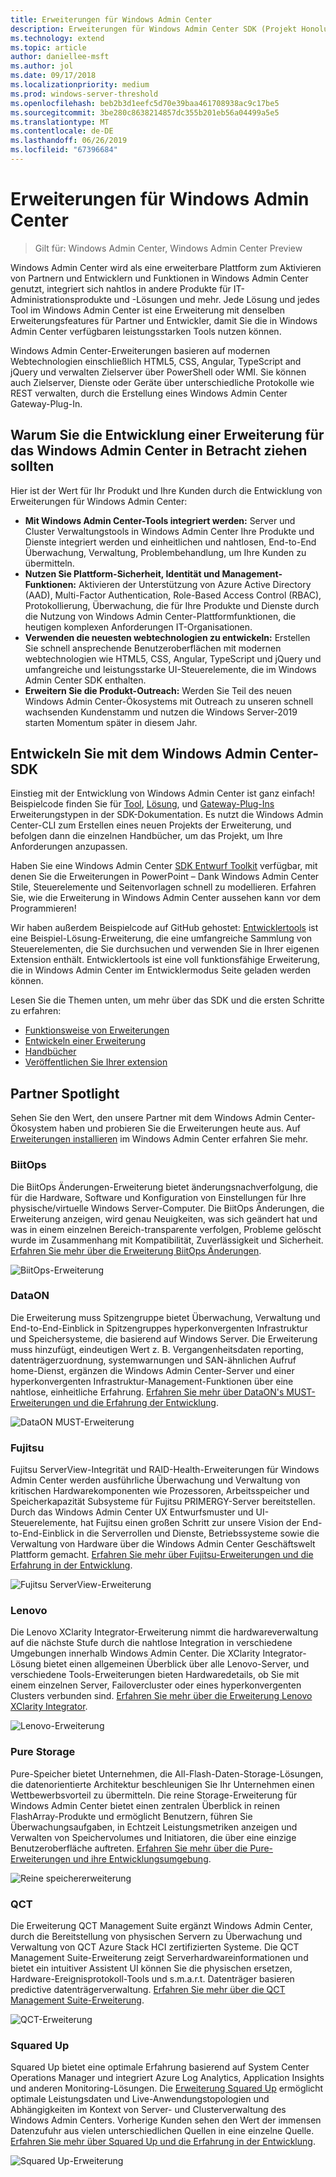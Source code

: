 ```yaml
---
title: Erweiterungen für Windows Admin Center
description: Erweiterungen für Windows Admin Center SDK (Projekt Honolulu)
ms.technology: extend
ms.topic: article
author: daniellee-msft
ms.author: jol
ms.date: 09/17/2018
ms.localizationpriority: medium
ms.prod: windows-server-threshold
ms.openlocfilehash: beb2b3d1eefc5d70e39baa461708938ac9c17be5
ms.sourcegitcommit: 3be280c8638214857dc355b201eb56a04499a5e5
ms.translationtype: MT
ms.contentlocale: de-DE
ms.lasthandoff: 06/26/2019
ms.locfileid: "67396684"
---
```

# <a name="extensions-for-windows-admin-center"></a>Erweiterungen für Windows Admin Center

>Gilt für: Windows Admin Center, Windows Admin Center Preview

Windows Admin Center wird als eine erweiterbare Plattform zum Aktivieren von Partnern und Entwicklern und Funktionen in Windows Admin Center genutzt, integriert sich nahtlos in andere Produkte für IT-Administrationsprodukte und -Lösungen und mehr. Jede Lösung und jedes Tool im Windows Admin Center ist eine Erweiterung mit denselben Erweiterungsfeatures für Partner und Entwickler, damit Sie die in Windows Admin Center verfügbaren leistungsstarken Tools nutzen können.

Windows Admin Center-Erweiterungen basieren auf modernen Webtechnologien einschließlich HTML5, CSS, Angular, TypeScript and jQuery und verwalten Zielserver über PowerShell oder WMI. Sie können auch Zielserver, Dienste oder Geräte über unterschiedliche Protokolle wie REST verwalten, durch die Erstellung eines Windows Admin Center Gateway-Plug-In.

## <a name="why-you-should-consider-developing-an-extension-for-windows-admin-center"></a>Warum Sie die Entwicklung einer Erweiterung für das Windows Admin Center in Betracht ziehen sollten

Hier ist der Wert für Ihr Produkt und Ihre Kunden durch die Entwicklung von Erweiterungen für Windows Admin Center:

- **Mit Windows Admin Center-Tools integriert werden:** Server und Cluster Verwaltungstools in Windows Admin Center Ihre Produkte und Dienste integriert werden und einheitlichen und nahtlosen, End-to-End Überwachung, Verwaltung, Problembehandlung, um Ihre Kunden zu übermitteln.
- **Nutzen Sie Plattform-Sicherheit, Identität und Management-Funktionen:** Aktivieren der Unterstützung von Azure Active Directory (AAD), Multi-Factor Authentication, Role-Based Access Control (RBAC), Protokollierung, Überwachung, die für Ihre Produkte und Dienste durch die Nutzung von Windows Admin Center-Plattformfunktionen, die heutigen komplexen Anforderungen IT-Organisationen.
- **Verwenden die neuesten webtechnologien zu entwickeln:** Erstellen Sie schnell ansprechende Benutzeroberflächen mit modernen webtechnologien wie HTML5, CSS, Angular, TypeScript und jQuery und umfangreiche und leistungsstarke UI-Steuerelemente, die im Windows Admin Center SDK enthalten.
- **Erweitern Sie die Produkt-Outreach:** Werden Sie Teil des neuen Windows Admin Center-Ökosystems mit Outreach zu unseren schnell wachsenden Kundenstamm und nutzen die Windows Server-2019 starten Momentum später in diesem Jahr.

## <a name="start-developing-with-the-windows-admin-center-sdk"></a>Entwickeln Sie mit dem Windows Admin Center-SDK

Einstieg mit der Entwicklung von Windows Admin Center ist ganz einfach!  Beispielcode finden Sie für [Tool](develop-tool.md), [Lösung](develop-solution.md), und [Gateway-Plug-Ins](develop-gateway-plugin.md) Erweiterungstypen in der SDK-Dokumentation. Es nutzt die Windows Admin Center-CLI zum Erstellen eines neuen Projekts der Erweiterung, und befolgen dann die einzelnen Handbücher, um das Projekt, um Ihre Anforderungen anzupassen.

Haben Sie eine Windows Admin Center [SDK Entwurf Toolkit](https://github.com/Microsoft/windows-admin-center-sdk/blob/master/WindowsAdminCenterDesignToolkit.zip) verfügbar, mit denen Sie die Erweiterungen in PowerPoint – Dank Windows Admin Center Stile, Steuerelemente und Seitenvorlagen schnell zu modellieren. Erfahren Sie, wie die Erweiterung in Windows Admin Center aussehen kann vor dem Programmieren!

Wir haben außerdem Beispielcode auf GitHub gehostet: [Entwicklertools](https://aka.ms/wacsdk) ist eine Beispiel-Lösung-Erweiterung, die eine umfangreiche Sammlung von Steuerelementen, die Sie durchsuchen und verwenden Sie in Ihrer eigenen Extension enthält. Entwicklertools ist eine voll funktionsfähige Erweiterung, die in Windows Admin Center im Entwicklermodus Seite geladen werden können.

Lesen Sie die Themen unten, um mehr über das SDK und die ersten Schritte zu erfahren:

- [Funktionsweise von Erweiterungen](understand-extensions.md)
- [Entwickeln einer Erweiterung](developing-extensions.md)
- [Handbücher](guides.md)
- [Veröffentlichen Sie Ihrer extension](publish-extensions.md)

## <a name="partner-spotlight"></a>Partner Spotlight

Sehen Sie den Wert, den unsere Partner mit dem Windows Admin Center-Ökosystem haben und probieren Sie die Erweiterungen heute aus. Auf [Erweiterungen installieren](../configure/using-extensions.md) im Windows Admin Center erfahren Sie mehr.

### <a name="biitops"></a>BiitOps
Die BiitOps Änderungen-Erweiterung bietet änderungsnachverfolgung, die für die Hardware, Software und Konfiguration von Einstellungen für Ihre physische/virtuelle Windows Server-Computer. Die BiitOps Änderungen, die Erweiterung anzeigen, wird genau Neuigkeiten, was sich geändert hat und was in einem einzelnen Bereich-transparente verfolgen, Probleme gelöscht wurde im Zusammenhang mit Kompatibilität, Zuverlässigkeit und Sicherheit. [Erfahren Sie mehr über die Erweiterung BiitOps Änderungen](case-studies/biitops.md).

![BiitOps-Erweiterung](../media/extensibility-overview/biitops-1.png)

### <a name="dataon"></a>DataON

Die Erweiterung muss Spitzengruppe bietet Überwachung, Verwaltung und End-to-End-Einblick in Spitzengruppes hyperkonvergenten Infrastruktur und Speichersysteme, die basierend auf Windows Server. Die Erweiterung muss hinzufügt, eindeutigen Wert z. B. Vergangenheitsdaten reporting, datenträgerzuordnung, systemwarnungen und SAN-ähnlichen Aufruf home-Dienst, ergänzen die Windows Admin Center-Server und einer hyperkonvergenten Infrastruktur-Management-Funktionen über eine nahtlose, einheitliche Erfahrung. [Erfahren Sie mehr über DataON's MUST-Erweiterungen und die Erfahrung der Entwicklung](case-studies/dataon.md).

![DataON MUST-Erweiterung](../media/extensibility-overview/dataon-must-extension.png)

### <a name="fujitsu"></a>Fujitsu

Fujitsu ServerView-Integrität und RAID-Health-Erweiterungen für Windows Admin Center werden ausführliche Überwachung und Verwaltung von kritischen Hardwarekomponenten wie Prozessoren, Arbeitsspeicher und Speicherkapazität Subsysteme für Fujitsu PRIMERGY-Server bereitstellen. Durch das Windows Admin Center UX Entwurfsmuster und UI-Steuerelemente, hat Fujitsu einen großen Schritt zur unsere Vision der End-to-End-Einblick in die Serverrollen und Dienste, Betriebssysteme sowie die Verwaltung von Hardware über die Windows Admin Center Geschäftswelt Plattform gemacht. [Erfahren Sie mehr über Fujitsu-Erweiterungen und die Erfahrung in der Entwicklung](case-studies/fujitsu.md).

![Fujitsu ServerView-Erweiterung](../media/extensibility-overview/fujitsu-serverview-extension.png)

### <a name="lenovo"></a>Lenovo

Die Lenovo XClarity Integrator-Erweiterung nimmt die hardwareverwaltung auf die nächste Stufe durch die nahtlose Integration in verschiedene Umgebungen innerhalb Windows Admin Center. Die XClarity Integrator-Lösung bietet einen allgemeinen Überblick über alle Lenovo-Server, und verschiedene Tools-Erweiterungen bieten Hardwaredetails, ob Sie mit einem einzelnen Server, Failovercluster oder eines hyperkonvergenten Clusters verbunden sind. [Erfahren Sie mehr über die Erweiterung Lenovo XClarity Integrator](case-studies/lenovo.md).

![Lenovo-Erweiterung](../media/extensibility-overview/lenovo-extension.png)

### <a name="pure-storage"></a>Pure Storage

Pure-Speicher bietet Unternehmen, die All-Flash-Daten-Storage-Lösungen, die datenorientierte Architektur beschleunigen Sie Ihr Unternehmen einen Wettbewerbsvorteil zu übermitteln. Die reine Storage-Erweiterung für Windows Admin Center bietet einen zentralen Überblick in reinen FlashArray-Produkte und ermöglicht Benutzern, führen Sie Überwachungsaufgaben, in Echtzeit Leistungsmetriken anzeigen und Verwalten von Speichervolumes und Initiatoren, die über eine einzige Benutzeroberfläche auftreten. [Erfahren Sie mehr über die Pure-Erweiterungen und ihre Entwicklungsumgebung](case-studies/purestorage.md).

![Reine speichererweiterung](../media/extensibility-overview/purestorage-extension.png)

### <a name="qct"></a>QCT

Die Erweiterung QCT Management Suite ergänzt Windows Admin Center, durch die Bereitstellung von physischen Servern zu Überwachung und Verwaltung von QCT Azure Stack HCI zertifizierten Systeme. Die QCT Management Suite-Erweiterung zeigt Serverhardwareinformationen und bietet ein intuitiver Assistent UI können Sie die physischen ersetzen, Hardware-Ereignisprotokoll-Tools und s.m.a.r.t. Datenträger basieren predictive datenträgerverwaltung. [Erfahren Sie mehr über die QCT Management Suite-Erweiterung](case-studies/qct.md).

![QCT-Erweiterung](../media/extensibility-overview/qct-extension.png)

### <a name="squared-up"></a>Squared Up

Squared Up bietet eine optimale Erfahrung basierend auf System Center Operations Manager und integriert Azure Log Analytics, Application Insights und anderen Monitoring-Lösungen. Die [Erweiterung Squared Up](https://squaredup.com/product/honolulu/windows-admin-center-extension/?utm_source=microsoft-docs&utm_medium=public-relations&utm_campaign=honolulu) ermöglicht optimale Leistungsdaten und Live-Anwendungstopologien und Abhängigkeiten im Kontext von Server- und Clusterverwaltung des Windows Admin Centers. Vorherige Kunden sehen den Wert der immensen Datenzufuhr aus vielen unterschiedlichen Quellen in eine einzelne Quelle. [Erfahren Sie mehr über Squared Up und die Erfahrung in der Entwicklung](case-studies/squared-up.md).

![Squared Up-Erweiterung](../media/extensibility-overview/squaredup-extension.png)